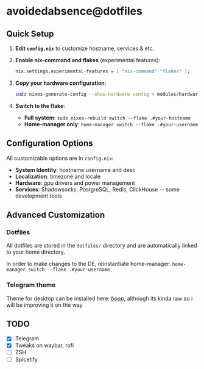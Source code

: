 # avoidedabsence@dotfiles

## Quick Setup

1. **Edit `config.nix`** to customize hostname, services & etc.

2. **Enable nix-command and flakes** (experimental features):

   ```nix
   nix.settings.experimental-features = [ "nix-command" "flakes" ];
   ```

3. **Copy your hardware configuration**:

   ```bash
   sudo nixos-generate-config --show-hardware-config > modules/hardware/hardware-configuration.nix
   ```

4. **Switch to the flake**:
   - **Full system**: `sudo nixos-rebuild switch --flake .#your-hostname`
   - **Home-manager only**: `home-manager switch --flake .#your-username`

## Configuration Options

All customizable options are in `config.nix`:

- **System Identity**: hostname username and desc
- **Localization**: timezone and locale
- **Hardware**: gpu drivers and power management
- **Services**: Shadowsocks, PostgreSQL, Redis, ClickHouse -- some development tools

## Advanced Customization

### Dotfiles

All dotfiles are stored in the `dotfiles/` directory and are automatically linked to your home directory.

In order to make changes to the DE, reinstantiate home-manager: `home-manager switch --flake .#your-username`

### Telegram theme

Theme for desktop can be installed here: [*boop*](https://t.me/addtheme/wh60qgGElK6HaBES), although its kinda raw so i will be improving it on the way

## TODO

- [x] Telegram
- [x] Tweaks on waybar, rofi
- [ ] ZSH
- [ ] Spicetify
